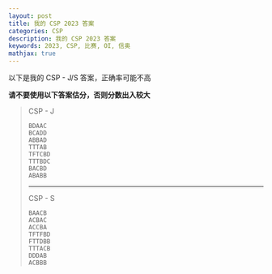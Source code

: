 ```yaml
---
layout: post
title: 我的 CSP 2023 答案
categories: CSP
description: 我的 CSP 2023 答案
keywords: 2023, CSP, 比赛, OI, 信奥
mathjax: true
---
```


以下是我的 CSP - J/S 答案，正确率可能不高

**请不要使用以下答案估分，否则分数出入较大**

> 
> CSP - J
> 
> ```
> BDAAC
> BCADD
> ABBAD
> TTTAB
> TFTCBD
> TTTBDC
> BACBD
> ABABB
> ``` 
> 
> ---
>
> CSP - S
>
> ```
> BAACB
> ACBAC
> ACCBA
> TFTFBD
> FTTDBB
> TTTACB
> DDDAB
> ACBBB
> ```
> 